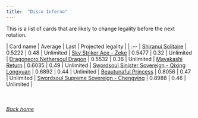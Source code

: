 ```yaml
---
title:  "Disco Inferno"
---
```


This is a list of cards that are likely to change legality before the next rotation.

| Card name | Average | Last | Projected legality |
| :-- |
[Shiranui Solitaire](https://db.ygoprodeck.com/card/?search=Shiranui%20Solitaire) | 0.5222 | 0.48 | Unlimited |
[Sky Striker Ace - Zeke](https://db.ygoprodeck.com/card/?search=Sky%20Striker%20Ace%20-%20Zeke) | 0.5477 | 0.32 | Unlimited |
[Dragonecro Nethersoul Dragon](https://db.ygoprodeck.com/card/?search=Dragonecro%20Nethersoul%20Dragon) | 0.5532 | 0.36 | Unlimited |
[Mayakashi Return](https://db.ygoprodeck.com/card/?search=Mayakashi%20Return) | 0.6035 | 0.49 | Unlimited |
[Swordsoul Sinister Sovereign - Qixing Longyuan](https://db.ygoprodeck.com/card/?search=Swordsoul%20Sinister%20Sovereign%20-%20Qixing%20Longyuan) | 0.6892 | 0.44 | Unlimited |
[Beautunaful Princess](https://db.ygoprodeck.com/card/?search=Beautunaful%20Princess) | 0.8056 | 0.47 | Unlimited |
[Swordsoul Supreme Sovereign - Chengying](https://db.ygoprodeck.com/card/?search=Swordsoul%20Supreme%20Sovereign%20-%20Chengying) | 0.8988 | 0.46 | Unlimited |

<br>

###### [Back home](index)